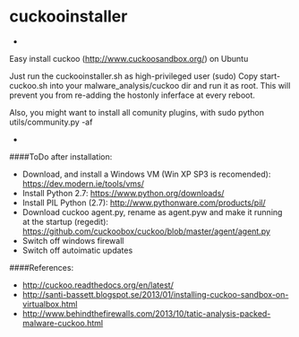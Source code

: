 # cuckooinstaller
-
Easy install cuckoo (http://www.cuckoosandbox.org/) on Ubuntu


Just run the cuckooinstaller.sh as high-privileged user (sudo)
Copy start-cuckoo.sh into your malware_analysis/cuckoo dir and run it as root.
This will prevent you from re-adding the hostonly inferface at every reboot.



Also, you might want to install all comunity plugins, with 
	sudo python utils/community.py -af

-


####ToDo after installation:

- Download, and install a Windows VM (Win XP SP3 is recomended): https://dev.modern.ie/tools/vms/
- Install Python 2.7: https://www.python.org/downloads/
- Install PIL Python (2.7): http://www.pythonware.com/products/pil/
- Download cuckoo agent.py, rename as agent.pyw and make it running at the startup (regedit): https://github.com/cuckoobox/cuckoo/blob/master/agent/agent.py
- Switch off windows firewall
- Switch off autoimatic updates


####References:
- http://cuckoo.readthedocs.org/en/latest/
- http://santi-bassett.blogspot.se/2013/01/installing-cuckoo-sandbox-on-virtualbox.html
- http://www.behindthefirewalls.com/2013/10/tatic-analysis-packed-malware-cuckoo.html


